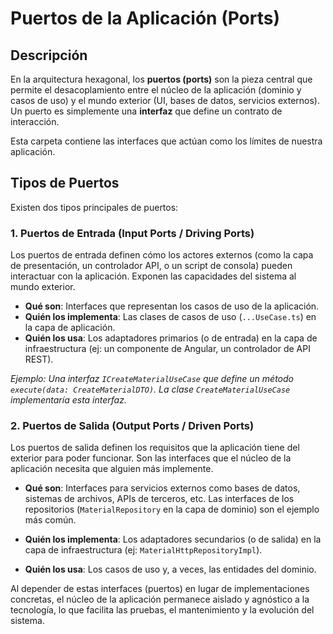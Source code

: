# Puertos de la Aplicación (Ports)

## Descripción

En la arquitectura hexagonal, los **puertos (ports)** son la pieza central que permite el desacoplamiento entre el núcleo de la aplicación (dominio y casos de uso) y el mundo exterior (UI, bases de datos, servicios externos). Un puerto es simplemente una **interfaz** que define un contrato de interacción.

Esta carpeta contiene las interfaces que actúan como los límites de nuestra aplicación.

## Tipos de Puertos

Existen dos tipos principales de puertos:

### 1. Puertos de Entrada (Input Ports / Driving Ports)

Los puertos de entrada definen cómo los actores externos (como la capa de presentación, un controlador API, o un script de consola) pueden interactuar con la aplicación. Exponen las capacidades del sistema al mundo exterior.

-   **Qué son**: Interfaces que representan los casos de uso de la aplicación.
-   **Quién los implementa**: Las clases de casos de uso (`...UseCase.ts`) en la capa de aplicación.
-   **Quién los usa**: Los adaptadores primarios (o de entrada) en la capa de infraestructura (ej: un componente de Angular, un controlador de API REST).

*Ejemplo: Una interfaz `ICreateMaterialUseCase` que define un método `execute(data: CreateMaterialDTO)`. La clase `CreateMaterialUseCase` implementaría esta interfaz.*

### 2. Puertos de Salida (Output Ports / Driven Ports)

Los puertos de salida definen los requisitos que la aplicación tiene del exterior para poder funcionar. Son las interfaces que el núcleo de la aplicación necesita que alguien más implemente.

-   **Qué son**: Interfaces para servicios externos como bases de datos, sistemas de archivos, APIs de terceros, etc. Las interfaces de los repositorios (`MaterialRepository` en la capa de dominio) son el ejemplo más común.

-   **Quién los implementa**: Los adaptadores secundarios (o de salida) en la capa de infraestructura (ej: `MaterialHttpRepositoryImpl`).
-   **Quién los usa**: Los casos de uso y, a veces, las entidades del dominio.

Al depender de estas interfaces (puertos) en lugar de implementaciones concretas, el núcleo de la aplicación permanece aislado y agnóstico a la tecnología, lo que facilita las pruebas, el mantenimiento y la evolución del sistema.